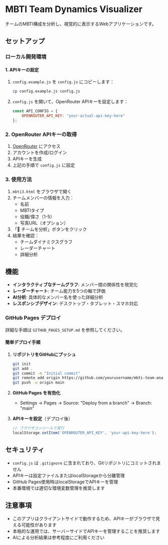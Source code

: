 # MBTI Team Dynamics Visualizer

チームのMBTI構成を分析し、視覚的に表示するWebアプリケーションです。

## セットアップ

### ローカル開発環境

#### 1. APIキーの設定

1. `config.example.js` を `config.js` にコピーします：
   ```bash
   cp config.example.js config.js
   ```

2. `config.js` を開いて、OpenRouter APIキーを設定します：
   ```javascript
   const API_CONFIG = {
       OPENROUTER_API_KEY: "your-actual-api-key-here"
   };
   ```

### 2. OpenRouter APIキーの取得

1. [OpenRouter](https://openrouter.ai/) にアクセス
2. アカウントを作成/ログイン
3. APIキーを生成
4. 上記の手順で `config.js` に設定

### 3. 使用方法

1. `mbti3.html` をブラウザで開く
2. チームメンバーの情報を入力：
   - 名前
   - MBTIタイプ
   - 役職/偉さ（1-5）
   - 写真URL（オプション）
3. 「🚀 チームを分析」ボタンをクリック
4. 結果を確認：
   - チームダイナミクスグラフ
   - レーダーチャート
   - 詳細分析

## 機能

- **インタラクティブなチームグラフ**: メンバー間の関係性を視覚化
- **レーダーチャート**: チーム能力を5つの軸で評価
- **AI分析**: 具体的なメンバー名を使った詳細分析
- **レスポンシブデザイン**: デスクトップ・タブレット・スマホ対応

### GitHub Pages デプロイ

詳細な手順は `GITHUB_PAGES_SETUP.md` を参照してください。

#### 簡単デプロイ手順

1. **リポジトリをGitHubにプッシュ**
   ```bash
   git init
   git add .
   git commit -m "Initial commit"
   git remote add origin https://github.com/yourusername/mbti-team-analyzer.git
   git push -u origin main
   ```

2. **GitHub Pages を有効化**
   - Settings → Pages → Source: "Deploy from a branch" → Branch: "main"

3. **APIキーを設定**（デプロイ後）
   ```javascript
   // ブラウザコンソールで実行
   localStorage.setItem('OPENROUTER_API_KEY', 'your-api-key-here');
   ```

## セキュリティ

- `config.js` は `.gitignore` に含まれており、Gitリポジトリにコミットされません
- APIキーは設定ファイルまたはlocalStorageから分離管理
- GitHub Pages使用時はlocalStorageでAPIキーを管理
- 本番環境では適切な環境変数管理を推奨します

## 注意事項

- このアプリはクライアントサイドで動作するため、APIキーがブラウザで見える可能性があります
- 本格的な運用では、サーバーサイドでAPIキーを管理することを推奨します
- AIによる分析結果は参考程度にご利用ください